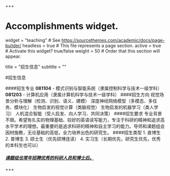 +++
# Accomplishments widget.
widget = "teaching"  # See https://sourcethemes.com/academic/docs/page-builder/
headless = true  # This file represents a page section.
active = true  # Activate this widget? true/false
weight = 50  # Order that this section will appear.

title = "招生信息"
subtitle = ""

#招生信息

 ####招生专业
	 **081104** - 模式识别与智能系统（隶属控制科学与技术一级学科）
	 **081203** - 计算机应用（隶属计算机科学与技术一级学科）
 ####招生方向
	 视觉场景分析与理解（检测、识别、语义、建模）
	 深度神经网络模型（多模态、多任务、模块化）
	 生物启发的视觉计算（类脑视觉）
	 生物启发的机器学习（类人学习）
	 人机混合智能（受人启发、向人学习、共同决策）
 ####招生要求
专业背景不限。希望有扎实的物理基础、较好的英语读写能力，专注于科研的精神和追求高水平学术的理想。最重要的是追求科研的精神和自主学习的能力。导师和课题组会因材施教，无论基础的高低，全力培养出色的研究生。
 ####招生类型
	 1. 直博生
	 2. 普博生
	 3. 硕士生（优先硕博连读）
	 4. 实习生（长期优先，研究生优先，优秀的本科生也可以）

[<h4>_课题组也常年招聘优秀的科研人员和博士后。_</h4>](http://www.ia.cas.cn/ "待更改")

+++